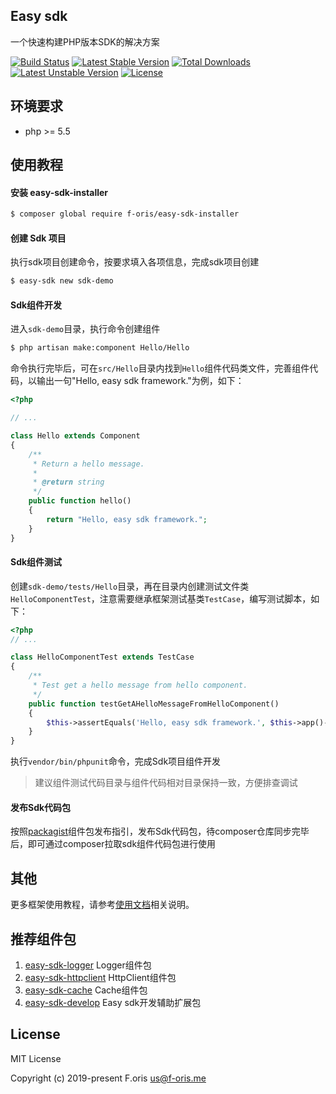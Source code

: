 ## Easy sdk

一个快速构建PHP版本SDK的解决方案

[![Build Status](https://travis-ci.com/itsanr-oris/easy-sdk.svg?branch=master)](https://travis-ci.com/itsanr-oris/easy-sdk)
[![Latest Stable Version](https://poser.pugx.org/f-oris/easy-sdk/v)](//packagist.org/packages/f-oris/easy-sdk)
[![Total Downloads](https://poser.pugx.org/f-oris/easy-sdk/downloads)](//packagist.org/packages/f-oris/easy-sdk)
[![Latest Unstable Version](https://poser.pugx.org/f-oris/easy-sdk/v/unstable)](//packagist.org/packages/f-oris/easy-sdk)
[![License](https://poser.pugx.org/f-oris/easy-sdk/license)](//packagist.org/packages/f-oris/easy-sdk)


## 环境要求

- php >= 5.5

## 使用教程

#### 安装 easy-sdk-installer

```bash
$ composer global require f-oris/easy-sdk-installer
```

#### 创建 Sdk 项目

执行sdk项目创建命令，按要求填入各项信息，完成sdk项目创建

```bash
$ easy-sdk new sdk-demo
```

#### Sdk组件开发

进入`sdk-demo`目录，执行命令创建组件

```bash
$ php artisan make:component Hello/Hello
```

命令执行完毕后，可在`src/Hello`目录内找到`Hello`组件代码类文件，完善组件代码，以输出一句"Hello, easy sdk framework."为例，如下：

```php
<?php

// ...

class Hello extends Component
{
    /**
     * Return a hello message.
     *
     * @return string
     */
    public function hello()
    {
        return "Hello, easy sdk framework.";
    }
}
```

#### Sdk组件测试

创建`sdk-demo/tests/Hello`目录，再在目录内创建测试文件类`HelloComponentTest`，注意需要继承框架测试基类`TestCase`，编写测试脚本，如下：

```php
<?php
// ...

class HelloComponentTest extends TestCase
{
    /**
     * Test get a hello message from hello component.
     */
    public function testGetAHelloMessageFromHelloComponent()
    {
        $this->assertEquals('Hello, easy sdk framework.', $this->app()->get(Hello::name())->hello());
    }
}
```

执行`vendor/bin/phpunit`命令，完成Sdk项目组件开发

> 建议组件测试代码目录与组件代码相对目录保持一致，方便排查调试

#### 发布Sdk代码包

按照[packagist](https://packagist.org/)组件包发布指引，发布Sdk代码包，待composer仓库同步完毕后，即可通过composer拉取sdk组件代码包进行使用

## 其他

更多框架使用教程，请参考[使用文档](https://f-oris.gitbook.io/easy-sdk/)相关说明。

## 推荐组件包

1. [easy-sdk-logger](https://github.com/itsanr-oris/easy-sdk-logger) Logger组件包
2. [easy-sdk-httpclient](https://github.com/itsanr-oris/easy-sdk-httpclient) HttpClient组件包
3. [easy-sdk-cache](https://github.com/itsanr-oris/easy-sdk-cache) Cache组件包
4. [easy-sdk-develop](https://github.com/itsanr-oris/easy-sdk-develop) Easy sdk开发辅助扩展包

## License

MIT License

Copyright (c) 2019-present F.oris <us@f-oris.me>
